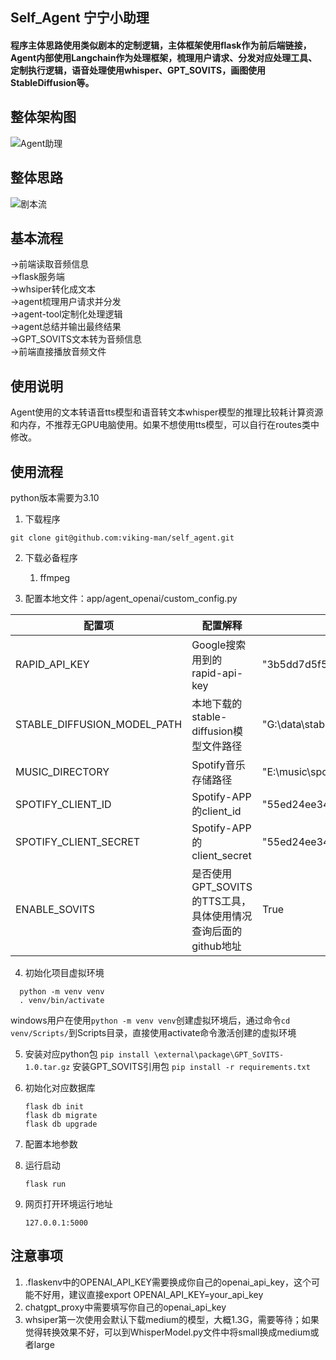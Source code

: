 ## Self_Agent 宁宁小助理
#### 程序主体思路使用类似剧本的定制逻辑，主体框架使用flask作为前后端链接，Agent内部使用Langchain作为处理框架，梳理用户请求、分发对应处理工具、定制执行逻辑，语音处理使用whisper、GPT_SOVITS，画图使用StableDiffusion等。

## 整体架构图
![Agent助理](https://github.com/viking-man/self_agent/assets/22117154/94c9d99f-25bf-4330-8a79-a2afc0ec7c8f)

## 整体思路
![剧本流](https://github.com/viking-man/self_agent/assets/22117154/e262679f-66bd-4f3d-8c36-4d2f04aaaf88)

## 基本流程
->前端读取音频信息  
->flask服务端  
->whsiper转化成文本  
->agent梳理用户请求并分发  
->agent-tool定制化处理逻辑   
->agent总结并输出最终结果  
->GPT_SOVITS文本转为音频信息  
->前端直接播放音频文件  

## 使用说明
Agent使用的文本转语音tts模型和语音转文本whisper模型的推理比较耗计算资源和内存，不推荐无GPU电脑使用。如果不想使用tts模型，可以自行在routes类中修改。

## 使用流程  
python版本需要为3.10  

1. 下载程序
```
git clone git@github.com:viking-man/self_agent.git
```
2. 下载必备程序
   
   1. ffmpeg
3. 配置本地文件：app/agent_openai/custom_config.py

| 配置项   | 配置解释 | 示例    | 网址    |
|--------|------|---------|---------|
| RAPID_API_KEY   | Google搜索用到的rapid-api-key   | "3b5dd7d5f5mshd78f146dc498a60p143d49jsn07023d199"    | https://rapidapi.com/UnlimitedAPI/api/google-web-search1  |
| STABLE_DIFFUSION_MODEL_PATH  | 本地下载的stable-diffusion模型文件路径   |  "G:\data\stablediffusion\models\dream\ghostmix_v20Bakedvae.safetensors"  | https://civitai.com/models    |
| MUSIC_DIRECTORY   | Spotify音乐存储路径   | "E:\music\spotify\songs"    |     |
| SPOTIFY_CLIENT_ID   | Spotify-APP的client_id   | "55ed24ee34534fe48d1"   | https://developer.spotify.com/dashboard    |
| SPOTIFY_CLIENT_SECRET   | Spotify-APP的client_secret   | "55ed24ee34534fe48d1"   | https://developer.spotify.com/dashboard    |
| ENABLE_SOVITS   | 是否使用GPT_SOVITS的TTS工具，具体使用情况查询后面的github地址   | True   | https://github.com/RVC-Boss/GPT-SoVITS   |
   
   
4. 初始化项目虚拟环境  
```
  python -m venv venv
  . venv/bin/activate
```

windows用户在使用`python -m venv venv`创建虚拟环境后，通过命令`cd venv/Scripts/`到Scripts目录，直接使用activate命令激活创建的虚拟环境

5. 安装对应python包
   `pip install \external\package\GPT_SoVITS-1.0.tar.gz` 安装GPT_SOVITS引用包
   `pip install -r requirements.txt`
6. 初始化对应数据库
   ```
   flask db init
   flask db migrate
   flask db upgrade
   ```
7. 配置本地参数
8. 运行启动
   
   `flask run`

9. 网页打开环境运行地址
   

   `127.0.0.1:5000`

## 注意事项
1. .flaskenv中的OPENAI_API_KEY需要换成你自己的openai_api_key，这个可能不好用，建议直接export OPENAI_API_KEY=your_api_key
2. chatgpt_proxy中需要填写你自己的openai_api_key
3. whsiper第一次使用会默认下载medium的模型，大概1.3G，需要等待；如果觉得转换效果不好，可以到WhisperModel.py文件中将small换成medium或者large


